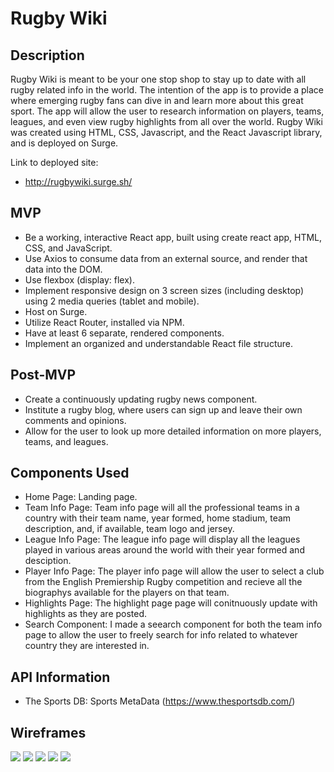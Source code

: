 # Rugby Wiki

## Description

Rugby Wiki is meant to be your one stop shop to stay up to date with all rugby related info in the world. The intention of the app is to provide a place where emerging rugby fans can dive in and learn more about this great sport. 
The app will allow the user to research information on players, teams, leagues, and even view rugby highlights from all over the world. Rugby Wiki was created using HTML, CSS, Javascript, and the React Javascript library, and is deployed on Surge. 

Link to deployed site: 

* http://rugbywiki.surge.sh/

## MVP
* Be a working, interactive React app, built using create react app, HTML, CSS, and JavaScript.
* Use Axios to consume data from an external source, and render that data into the DOM.
* Use flexbox (display: flex).
* Implement responsive design on 3 screen sizes (including desktop) using 2 media queries (tablet and mobile).
* Host on Surge. 
* Utilize React Router, installed via NPM.
* Have at least 6 separate, rendered components.
* Implement an organized and understandable React file structure.

## Post-MVP
* Create a continuously updating rugby news component. 
* Institute a rugby blog, where users can sign up and leave their own comments and opinions.
* Allow for the user to look up more detailed information on more players, teams, and leagues.

## Components Used
* Home Page: Landing page.
* Team Info Page: Team info page will all the professional teams in a country with their team name, year formed, home stadium, team description, and, if available, team logo and jersey.
* League Info Page: The league info page will display all the leagues played in various areas around the world with their year formed and desciption.
* Player Info Page: The player info page will allow the user to select a club from the English Premiership Rugby competition and recieve all the biographys available for the players on that team.
* Highlights Page: The highlight page page will conitnuously update with highlights as they are posted.
* Search Component: I made a seearch component for both the team info page to allow the user to freely search for info related to whatever country they are interested in.

## API Information
* The Sports DB: Sports MetaData (https://www.thesportsdb.com/)

## Wireframes

<img src ="rugby-wiki/public/wireframes/Screen Shot 2020-02-28 at 9.29.15 AM.png">
<img src ="rugby-wiki/public/wireframes/Screen Shot 2020-02-28 at 9.30.41 AM.png">
<img src ="rugby-wiki/public/wireframes/Screen Shot 2020-02-28 at 9.31.25 AM.png">
<img src ="rugby-wiki/public/wireframes/Screen Shot 2020-02-28 at 9.29.33 AM.png">
<img src ="rugby-wiki/public/wireframes/Screen Shot 2020-02-28 at 9.31.10 AM.png">
